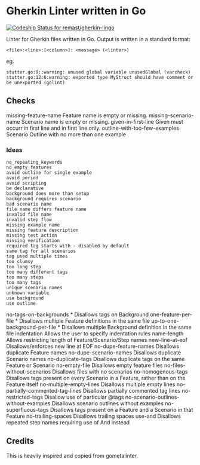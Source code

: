 # Gherkin Linter written in Go
[ ![Codeship Status for remast/gherkin-lingo](https://app.codeship.com/projects/64b801e0-26ca-0136-cc56-228e383fc7c6/status?branch=master)](https://app.codeship.com/projects/286900)

Linter for Gherkin files written in Go. Output is written in a standard format:

    <file>:<line>:[<column>]: <message> (<linter>)

eg.

    stutter.go:9::warning: unused global variable unusedGlobal (varcheck)
    stutter.go:12:6:warning: exported type MyStruct should have comment or be unexported (golint)


## Checks

missing-feature-name Feature name is empty or missing.
missing-scenario-name Scenario name is empty or missing.
given-in-first-line Given must occurr in first line and in first line only.
outline-with-too-few-examples Scenario Outline with no more than one example

### Ideas

    no_repeating_keywords
    no_empty_features
    avoid outline for single example
    avoid period
    avoid scripting
    be declarative
    background does more than setup
    background requires scenario
    bad scenario name
    file name differs feature name
    invalid file name
    invalid step flow
    missing example name
    missing feature description
    missing test action
    missing verification
    required tag starts with - disabled by default
    same tag for all scenarios
    tag used multiple times
    too clumsy
    too long step
    too many different tags
    too many steps
    too many tags
    unique scenario names
    unknown variable
    use background
    use outline
no-tags-on-backgrounds * 	Disallows tags on Background
one-feature-per-file * 	Disallows multiple Feature definitions in the same file
up-to-one-background-per-file * 	Disallows multiple Background definition in the same file
indentation 	Allows the user to specify indentation rules
name-length 	Allows restricting length of Feature/Scenario/Step names
new-line-at-eof 	Disallows/enforces new line at EOF
no-dupe-feature-names 	Disallows duplicate Feature names
no-dupe-scenario-names 	Disallows duplicate Scenario names
no-duplicate-tags 	Disallows duplicate tags on the same Feature or Scenario
no-empty-file 	Disallows empty feature files
no-files-without-scenarios 	Disallows files with no scenarios
no-homogenous-tags 	Disallows tags present on every Scenario in a Feature, rather than on the Feature itself
no-multiple-empty-lines 	Disallows multiple empty lines
no-partially-commented-tag-lines 	Disallows partially commented tag lines
no-restricted-tags 	Disallow use of particular @tags
no-scenario-outlines-without-examples 	Disallows scenario outlines without examples
no-superfluous-tags 	Disallows tags present on a Feature and a Scenario in that Feature
no-trailing-spaces 	Disallows trailing spaces
use-and 	Disallows repeated step names requiring use of And instead


## Credits

This is heavily inspired and copied from gometalinter.